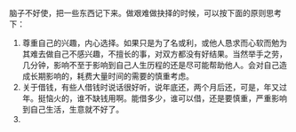 脑子不好使，把一些东西记下来。做艰难做抉择的时候，可以按下面的原则思考下：

1. 尊重自己的兴趣，内心选择。如果只是为了名或利，或他人恳求而心软而勉为其难去做自己不感兴趣，不擅长的事，对双方都没有好结果。当然举手之劳，几分钟，影响不至于影响到自己人生历程的还是尽可能帮助他人。会对自己造成长期影响的，耗费大量时间的需要的慎重考虑。
2. 关于借钱，有些人借钱时说话很好听，说年底还，两个月后还，可是，年又过年。挺恼火的，谁不缺钱用啊。能借多少，谁可以借，还是要慎重，严重影响到自己生活，生意就不好了。
3. 